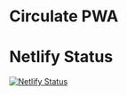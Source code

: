 # Circulate PWA

# Netlify Status 

[![Netlify Status](https://api.netlify.com/api/v1/badges/26993ba0-7710-4b19-8dad-e67ff1e742a2/deploy-status)](https://app.netlify.com/sites/circulate-landing/deploys)